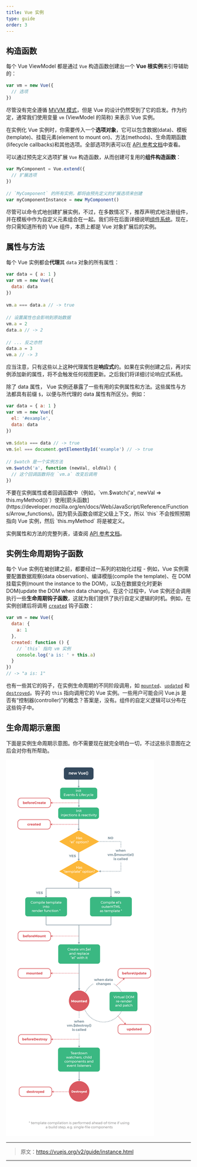 ```yaml
---
title: Vue 实例
type: guide
order: 3
---
```


## 构造函数

每个 Vue ViewModel 都是通过 `Vue` 构造函数创建出一个 **Vue 根实例**来引导辅助的：

``` js
var vm = new Vue({
  // 选项
})
```

尽管没有完全遵循 [MVVM 模式](https://en.wikipedia.org/wiki/Model_View_ViewModel)，但是 Vue 的设计仍然受到了它的启发。作为约定，通常我们使用变量 `vm` (ViewModel 的简称) 来表示 Vue 实例。

在实例化 Vue 实例时，你需要传入一个**选项对象**，它可以包含数据(data)、模板(template)、挂载元素(element to mount on)、方法(methods)、生命周期函数(lifecycle callbacks)和其他选项。全部选项列表可以在 [API 参考文档](../api)中查看。

可以通过预先定义选项扩展 `Vue` 构造函数，从而创建可复用的**组件构造函数**：

``` js
var MyComponent = Vue.extend({
  // 扩展选项
})

// `MyComponent` 的所有实例，都将由预先定义的扩展选项来创建
var myComponentInstance = new MyComponent()
```

尽管可以命令式地创建扩展实例，不过，在多数情况下，推荐声明式地注册组件，并在模板中作为自定义元素组合在一起。我们将在后面详细说明[组件系统](components.html)。现在，你只需知道所有的 Vue 组件，本质上都是 Vue 对象扩展后的实例。

## 属性与方法

每个 Vue 实例都会**代理**其 `data` 对象的所有属性：

``` js
var data = { a: 1 }
var vm = new Vue({
  data: data
})

vm.a === data.a // -> true

// 设置属性也会影响到原始数据
vm.a = 2
data.a // -> 2

// ... 反之亦然
data.a = 3
vm.a // -> 3
```

应当注意，只有这些以上这种代理属性是**响应式**的。如果在实例创建之后，再对实例添加新的属性，将不会触发任何视图更新。之后我们将详细讨论响应式系统。

除了 data 属性， Vue 实例还暴露了一些有用的实例属性和方法。这些属性与方法都具有前缀 `$`，以便与所代理的 data 属性有所区分。例如：

``` js
var data = { a: 1 }
var vm = new Vue({
  el: '#example',
  data: data
})

vm.$data === data // -> true
vm.$el === document.getElementById('example') // -> true

// $watch 是一个实例方法
vm.$watch('a', function (newVal, oldVal) {
  // 这个回调函数将在 `vm.a` 改变后调用
})
```

<p class="tip">不要在实例属性或者回调函数中（例如，`vm.$watch('a', newVal => this.myMethod())`）使用[箭头函数](https://developer.mozilla.org/en/docs/Web/JavaScript/Reference/Functions/Arrow_functions)。因为箭头函数会绑定父级上下文，所以 `this` 不会按照预期指向 Vue 实例，然后 `this.myMethod` 将是被定义。</p>

实例属性和方法的完整列表，请查阅 [API 参考文档](../api)。

## 实例生命周期钩子函数

每个 Vue 实例在被创建之前，都要经过一系列的初始化过程 - 例如，Vue 实例需要配置数据观察(data observation)、编译模版(compile the template)、在 DOM 挂载实例(mount the instance to the DOM)，以及在数据变化时更新 DOM(update the DOM when data change)。在这个过程中，Vue 实例还会调用执行一些**生命周期钩子函数**，这就为我们提供了执行自定义逻辑的时机。例如，在实例创建后将调用 [`created`](../api/#created) 钩子函数：

``` js
var vm = new Vue({
  data: {
    a: 1
  },
  created: function () {
    // `this` 指向 vm 实例
    console.log('a is: ' + this.a)
  }
})
// -> "a is: 1"
```

也有一些其它的钩子，在实例生命周期的不同阶段调用，如 [`mounted`](../api/#mounted)、[`updated`](../api/#updated) 和 [`destroyed`](../api/#destroyed)。钩子的 `this` 指向调用它的 Vue 实例。一些用户可能会问 Vue.js 是否有“控制器(controller)”的概念？答案是，没有。组件的自定义逻辑可以分布在这些钩子中。

## 生命周期示意图

下面是实例生命周期示意图。你不需要现在就完全明白一切，不过这些示意图在之后会对你有所帮助。

![Lifecycle](/images/lifecycle.png)

***

> 原文：https://vuejs.org/v2/guide/instance.html

***
